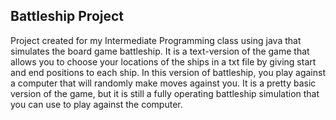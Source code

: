## Battleship Project
Project created for my Intermediate Programming class using java that simulates the board game battleship.
It is a text-version of the game that allows you to choose your locations of the ships in a txt file by giving start and end positions to each ship.
In this version of battleship, you play against a computer that will randomly make moves against you. It is a pretty basic version of the game, but it is still a fully operating 
battleship simulation that you can use to play against the computer.
